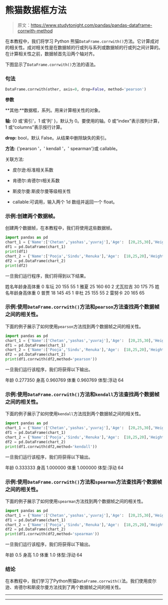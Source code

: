 # 熊猫数据框方法

> 原文：<https://www.studytonight.com/pandas/pandas-dataframe-corrwith-method>

在本教程中，我们将学习 Python 熊猫`DataFrame.corrwith()`方法。它计算成对的相关性。成对相关性是在数据帧的行或列与系列或数据帧的行或列之间计算的。在计算相关性之前，数据帧首先沿两个轴对齐。

下图显示了`DataFrame.corrwith()`方法的语法。

### 句法

```py
DataFrame.corrwith(other, axis=0, drop=False, method='pearson')
```

**参数**

**其他:**数据框，系列。用来计算相关性的对象。

**轴:** {0 或'索引'，1 或'列' }，默认为 0。要使用的轴。0 或“index”表示按列计算，1 或“columns”表示按行计算。

**drop:** bool，默认 False。从结果中删除缺失的索引。

**方法:** {'pearson '，' kendall '，' spearman'}或 callable。

关联方法:

*   皮尔逊:标准相关系数

*   肯德尔:肯德尔τ相关系数

*   斯皮尔曼:斯皮尔曼等级相关性

*   callable:可调用，输入两个 1d 数组并返回一个 float。

### 示例:创建两个数据帧。

创建两个数据帧，在本教程中，我们将使用这些数据帧。

```py
import pandas as pd
chart_1 = {'Name':['Chetan','yashas','yuvraj'],'Age':  [20,25,30],'Height': [155,160,175],'Weight': [55,60,75]}
df1 = pd.DataFrame(chart_1)
print(df1)
chart_2 = {'Name':['Pooja','Sindu','Renuka'],'Age':  [18,25,20],'Height': [145,155,165],'Weight': [45,55,65]}
df2 = pd.DataFrame(chart_2)
print(df2)
```

一旦我们运行程序，我们将得到以下结果。

姓名年龄身高体重
0 车坛 20 155 55
1 雅夏 25 160 60
2 尤瓦拉吉 30 175 75
姓名年龄身高体重
0 普贾 18 145 45
1 辛杜 25 155 55
2 雷努卡 20 165 65

### 示例:使用`DataFrame.corrwith()`方法和`pearson`方法查找两个数据帧之间的相关性。

下面的例子展示了如何使用`pearson`方法找到两个数据帧之间的相关性。

```py
import pandas as pd
chart_1 = {'Name':['Chetan','yashas','yuvraj'],'Age':  [20,25,30],'Height': [155,160,175],'Weight': [55,60,75]}
df1 = pd.DataFrame(chart_1)
chart_2 = {'Name':['Pooja','Sindu','Renuka'],'Age':  [18,25,20],'Height': [145,155,165],'Weight': [45,55,65]}
df2 = pd.DataFrame(chart_2)
print(df1.corrwith(df2,method='pearson'))
```

一旦我们运行该程序，我们将获得以下输出。

年龄 0.277350
身高 0.960769
体重 0.960769
体型:浮动 64

### 示例:使用`DataFrame.corrwith()`方法和`kendall`方法查找两个数据帧之间的相关性。

下面的例子展示了如何使用`kendall`方法找到两个数据帧之间的相关性。

```py
import pandas as pd
chart_1 = {'Name':['Chetan','yashas','yuvraj'],'Age':  [20,25,30],'Height': [155,160,175],'Weight': [55,60,75]}
df1 = pd.DataFrame(chart_1)
chart_2 = {'Name':['Pooja','Sindu','Renuka'],'Age':  [18,25,20],'Height': [145,155,165],'Weight': [45,55,65]}
df2 = pd.DataFrame(chart_2)
print(df1.corrwith(df2,method='kendall'))
```

一旦我们运行该程序，我们将获得以下输出。

年龄 0.333333
身高 1.000000
体重 1.000000
体型:浮动 64

### 示例:使用`DataFrame.corrwith()`方法和`spearman`方法查找两个数据帧之间的相关性。

下面的例子展示了如何使用`spearman`方法找到两个数据帧之间的相关性。

```py
import pandas as pd
chart_1 = {'Name':['Chetan','yashas','yuvraj'],'Age':  [20,25,30],'Height': [155,160,175],'Weight': [55,60,75]}
df1 = pd.DataFrame(chart_1)
chart_2 = {'Name':['Pooja','Sindu','Renuka'],'Age':  [18,25,20],'Height': [145,155,165],'Weight': [45,55,65]}
df2 = pd.DataFrame(chart_2)
print(df1.corrwith(df2,method='spearman'))
```

一旦我们运行该程序，我们将获得以下输出。

年龄 0.5
身高 1.0
体重 1.0
体型:浮动 64

### 结论

在本教程中，我们学习了Python熊猫`DataFrame.corrwith()`法。我们使用皮尔逊、肯德尔和斯皮尔曼方法找到了两个数据帧之间的相关性。

* * *

* * *